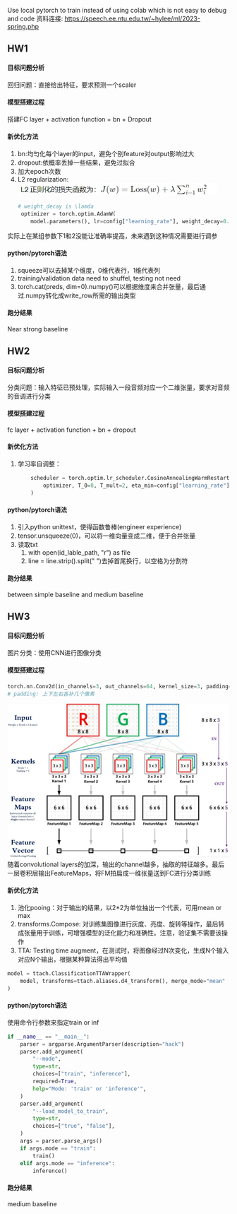 Use local pytorch to train instead of using colab which is not easy to debug and code
资料连接: https://speech.ee.ntu.edu.tw/~hylee/ml/2023-spring.php
## HW1
#### 目标问题分析
回归问题：直接给出特征，要求预测一个scaler
#### 模型搭建过程
搭建FC layer + activation function + bn + Dropout
#### 新优化方法
1. bn:均匀化每个layer的input，避免个别feature对output影响过大
2. dropout:依概率丢掉一些结果，避免过拟合
3. 加大epoch次数
4. L2 regularization: ![alt text](image.png)
   ```python
   # weight_decay is \lamda
    optimizer = torch.optim.AdamW(
       model.parameters(), lr=config["learning_rate"], weight_decay=0.08)
   ```

实际上在某组参数下1和2没能让准确率提高，未来遇到这种情况需要进行调参
#### python/pytorch语法
1. squeeze可以去掉某个维度，0维代表行，1维代表列
2. training/validation data need to shuffel, testing not need
3. torch.cat(preds, dim=0).numpy()可以根据维度来合并张量，最后通过.numpy转化成write_row所需的输出类型
#### 跑分结果
Near strong baseline

## HW2 
#### 目标问题分析
分类问题：输入特征已预处理，实际输入一段音频对应一个二维张量，要求对音频的音调进行分类
#### 模型搭建过程
fc layer + activation function + bn + dropout
#### 新优化方法
1. 学习率自调整：
    ```python
        scheduler = torch.optim.lr_scheduler.CosineAnnealingWarmRestarts(
            optimizer, T_0=8, T_mult=2, eta_min=config["learning_rate"] / 2
        )
    ```

#### python/pytorch语法
1. 引入python unittest，使得函数鲁棒(engineer experience)
2. tensor.unsqueeze(0)，可以将一维向量变成二维，便于合并张量
3. 读取txt
   1. with open(id_lable_path, "r") as file
   2. line = line.strip().split(" ")去掉首尾换行，以空格为分割符

#### 跑分结果
between simple baseline and medium baseline

## HW3 
#### 目标问题分析
图片分类：使用CNN进行图像分类
#### 模型搭建过程
```python
torch.nn.Conv2d(in_channels=3, out_channels=64, kernel_size=3, padding=1)
# padding: 上下左右各补几个像素
```
![alt text](image-1.png)
随着convolutional layers的加深，输出的channel越多，抽取的特征越多。最后一层卷积层输出FeatureMaps，将FM拍扁成一维张量送到FC进行分类训练
#### 新优化方法
1. 池化pooing：对于输出的结果，以2*2为单位抽出一个代表，可用mean or max
2. transforms.Compose: 对训练集图像进行灰度、亮度、旋转等操作，最后转成张量用于训练，可增强模型的泛化能力和准确性。注意，验证集不需要该操作
3. TTA: Testing time augment，在测试时，将图像经过N次变化，生成N个输入对应N个输出，根据某种算法得出平均值
```python
model = ttach.ClassificationTTAWrapper(
    model, transforms=ttach.aliases.d4_transform(), merge_mode="mean"
)
```
#### python/pytorch语法
使用命令行参数来指定train or inf
```python
if __name__ == "__main__":
    parser = argparse.ArgumentParser(description="hack")
    parser.add_argument(
        "--mode",
        type=str,
        choices=["train", "inference"],
        required=True,
        help="Mode: 'train' or 'inference'",
    )
    parser.add_argument(
        "--load_model_to_train",
        type=str,
        choices=["true", "false"],
    )
    args = parser.parse_args()
    if args.mode == "train":
        train()
    elif args.mode == "inference":
        inference()
```
#### 跑分结果
medium baseline

<!-- 
## HW? 
#### 目标问题分析

#### 模型搭建过程

#### 新优化方法


#### python/pytorch语法

#### 跑分结果
-->
